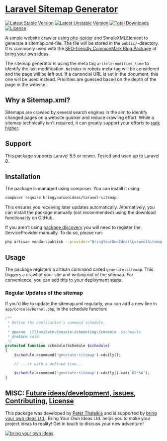 # [Laravel Sitemap Generator](https://github.com/bringyourownideas/laravel-sitemap)

[![Latest Stable Version](https://poser.pugx.org/bringyourownideas/laravel-sitemap/version.svg)](https://github.com/bringyourownideas/laravel-sitemap/releases) [![Latest Unstable Version](https://poser.pugx.org/bringyourownideas/laravel-sitemap/v/unstable.svg)](https://packagist.org/packages/bringyourownideas/laravel-sitemap) [![Total Downloads](https://poser.pugx.org/bringyourownideas/laravel-sitemap/downloads.svg)](https://packagist.org/packages/bringyourownideas/laravel-sitemap) [![License](https://poser.pugx.org/bringyourownideas/laravel-sitemap/license.svg)](https://github.com/bringyourownideas/laravel-sitemap/blob/master/LICENSE)

A simple website crawler using [php-spider](https://github.com/mvdbos/php-spider) and SimpleXMLElement to generate a sitemap.xml-file. The file will be stored in the `public/`-directory. It is commonly used with the [SEO-friendly CommonMark Blog Package](https://github.com/spekulatius/laravel-commonmark-blog) at [bring your own ideas](https://bringyourownideas.com).

The sitemap generator is using the meta tag `article:modified_time` to identify the last modification. `Noindex` in robots meta-tag will be considered and the page will be left out. If a canoncial URL is set in the document, this one will be used instead. Priorities are guessed based on the depth of the page in the website.


## Why a Sitemap.xml?

Sitemaps are crawled by several search engines in the aim to identify changed pages on a website quicker and reduce crawling effort. While a sitemap technically isn't required, it can greatly support your efforts to [rank higher](https://github.com/Awesome-SEO).


## Support

This package supports Laravel 5.5 or newer. Tested and used up to Laravel 8.


## Installation

The package is managed using composer. You can install it using:

```bash
composer require bringyourownideas/laravel-sitemap
```

This ensures you receiving later updates automatically. Alternatively, you can install the package manually (not recommended) using the download functionality on GitHub.

If you aren't using [package discovery](https://laravel.com/docs/7.x/packages#package-discovery) you will need to register the ServiceProvider manually. To do so, please run:

```bash
php artisan vendor:publish --provider="BringYourOwnIdeas\LaravelSitemap\SitemapServiceProvider"
```

## Usage

The package registers a artisan command called `generate:sitemap`. This triggers a crawl of your site and writing out of the sitemap. For convenience, you can add this to your deployment steps.

### Regular Updates of the sitemap

If you'd like to update the sitemap.xml regularly, you can add a new line in `app/Console/Kernel.php`, in the schedule function:

```php
/**
 * Define the application's command schedule.
 *
 * @param  \Illuminate\Console\Scheduling\Schedule  $schedule
 * @return void
 */
protected function schedule(Schedule $schedule)
{
    $schedule->command('generate:sitemap')->daily();

    // ...or with a defined time...

    $schedule->command('generate:sitemap')->daily()->at('02:50');
}
```

## MISC: [Future ideas/development, issues](https://github.com/bringyourownideas/laravel-sitemap/issues), [Contributing](https://github.com/bringyourownideas/laravel-sitemap/blob/master/CONTRIBUTING), [License](https://github.com/bringyourownideas/laravel-sitemap/blob/master/LICENSE)

This package was developed by [Peter Thaleikis](https://github.com/spekulatius) and is supported by [bring your own ideas Ltd.](https://bringyourownideas.com). Bring Your Own Ideas Ltd. helps you to make your project ideas to reality! Get in touch to discuss your new adventure!

[![bring your own ideas](https://bringyourownideas.com/images/byoi-light-bulb-transparent-background.png)](https://bringyourownideas.com)
